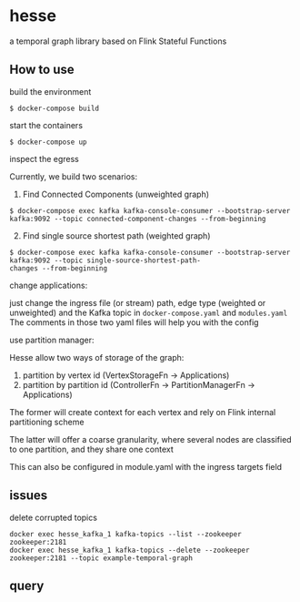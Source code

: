 # hesse
a temporal graph library based on Flink Stateful Functions

## How to use

build the environment

```
$ docker-compose build
```

start the containers

```
$ docker-compose up
```

inspect the egress

Currently, we build two scenarios:

1) Find Connected Components (unweighted graph)
```
$ docker-compose exec kafka kafka-console-consumer --bootstrap-server kafka:9092 --topic connected-component-changes --from-beginning
```

2) Find single source shortest path (weighted graph)
```
$ docker-compose exec kafka kafka-console-consumer --bootstrap-server kafka:9092 --topic single-source-shortest-path-
changes --from-beginning
```

change applications:

just change the ingress file (or stream) path, edge type (weighted or unweighted) and the Kafka topic in `docker-compose.yaml` and `modules.yaml`
The comments in those two yaml files will help you with the config

use partition manager:

Hesse allow two ways of storage of the graph: 
1) partition by vertex id (VertexStorageFn -> Applications)
2) partition by partition id (ControllerFn -> PartitionManagerFn -> Applications)

The former will create context for each vertex and rely on Flink internal partitioning scheme

The latter will offer a coarse granularity, where several nodes are classified to one partition,
and they share one context

This can also be configured in module.yaml with the ingress targets field

## issues

delete corrupted topics

```shell
docker exec hesse_kafka_1 kafka-topics --list --zookeeper zookeeper:2181
docker exec hesse_kafka_1 kafka-topics --delete --zookeeper zookeeper:2181 --topic example-temporal-graph
```

## query

[comment]: <> (```shell)

[comment]: <> (curl -X PUT -H "Content-Type: application/vnd.hesse.types/query_mini_batch" -d {"query_id": "1", "user_id": "1", "vertex_id": "1", "query_type": "mini-batch", "T": "50", "H": "2", "K": 2 } localhost:8091/hesse.query/temporal-query-handler/1)

[comment]: <> (```)
